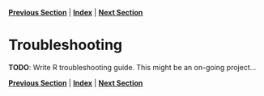 **[Previous Section](review_quiz.html)** | **[Index](../index.html)** | **[Next Section](../data_preparation/index.html)**

Troubleshooting
======

**TODO**: Write R troubleshooting guide. This might be an on-going project...

**[Previous Section](review_quiz.html)** | **[Index](../index.html)** | **[Next Section](../data_preparation/index.html)**

